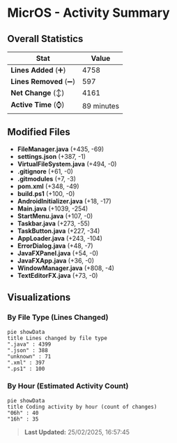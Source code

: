 # MicrOS - Activity Summary 

## Overall Statistics

| Stat                   | Value                                                             |
| ---------------------- | ----------------------------------------------------------------- |
| **Lines Added** (➕)   | 4758                                          |
| **Lines Removed** (➖) | 597                                        |
| **Net Change** (↕)    | 4161                |
| **Active Time** (⌚)   | 89 minutes |


## Modified Files
- **FileManager.java** (+435, -69)
- **settings.json** (+387, -1)
- **VirtualFileSystem.java** (+494, -0)
- **.gitignore** (+61, -0)
- **.gitmodules** (+7, -3)
- **pom.xml** (+348, -49)
- **build.ps1** (+100, -0)
- **AndroidInitializer.java** (+18, -17)
- **Main.java** (+1039, -254)
- **StartMenu.java** (+107, -0)
- **Taskbar.java** (+273, -55)
- **TaskButton.java** (+227, -34)
- **AppLoader.java** (+243, -104)
- **ErrorDialog.java** (+48, -7)
- **JavaFXPanel.java** (+54, -0)
- **JavaFXApp.java** (+36, -0)
- **WindowManager.java** (+808, -4)
- **TextEditorFX.java** (+73, -0)

## Visualizations

### By File Type (Lines Changed)

```mermaid
pie showData
title Lines changed by file type
".java" : 4399
".json" : 388
"unknown" : 71
".xml" : 397
".ps1" : 100
```

### By Hour (Estimated Activity Count)

```mermaid
pie showData
title Coding activity by hour (count of changes)
"06h" : 40
"16h" : 35
```


> **Last Updated:** 25/02/2025, 16:57:45